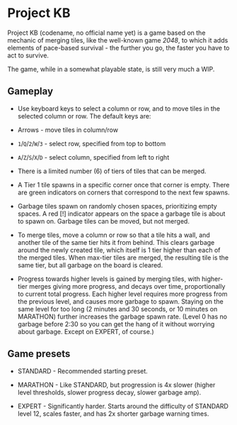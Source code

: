# Project KB

Project KB (codename, no official name yet) is a game based on the mechanic of merging tiles, like the well-known game *2048*, to which it adds elements of pace-based survival - the further you go, the faster you have to act to survive.

The game, while in a somewhat playable state, is still very much a WIP.

## Gameplay

- Use keyboard keys to select a column or row, and to move tiles in the selected column or row. The default keys are:
 - Arrows - move tiles in column/row
 - `1`/`Q`/`2`/`W`/`3` - select row, specified from top to bottom
 - `A`/`Z`/`S`/`X`/`D` - select column, specified from left to right

- There is a limited number (6) of tiers of tiles that can be merged.

- A Tier 1 tile spawns in a specific corner once that corner is empty. There are green indicators on corners that correspond to the next few spawns.

- Garbage tiles spawn on randomly chosen spaces, prioritizing empty spaces. A red \[!\] indicator appears on the space a garbage tile is about to spawn on. Garbage tiles can be moved, but not merged.

- To merge tiles, move a column or row so that a tile hits a wall, and another tile of the same tier hits it from behind. This clears garbage around the newly created tile, which itself is 1 tier higher than each of the merged tiles. When max-tier tiles are merged, the resulting tile is the same tier, but all garbage on the board is cleared.

- Progress towards higher levels is gained by merging tiles, with higher-tier merges giving more progress, and decays over time, proportionally to current total progress. Each higher level requires more progress from the previous level, and causes more garbage to spawn. Staying on the same level for too long (2 minutes and 30 seconds, or 10 minutes on MARATHON) further increases the garbage spawn rate. (Level 0 has no garbage before 2:30 so you can get the hang of it without worrying about garbage. Except on EXPERT, of course.)

## Game presets

- STANDARD - Recommended starting preset.

- MARATHON - Like STANDARD, but progression is 4x slower (higher level thresholds, slower progress decay, slower garbage amp).

- EXPERT - Significantly harder. Starts around the difficulty of STANDARD level 12, scales faster, and has 2x shorter garbage warning times.